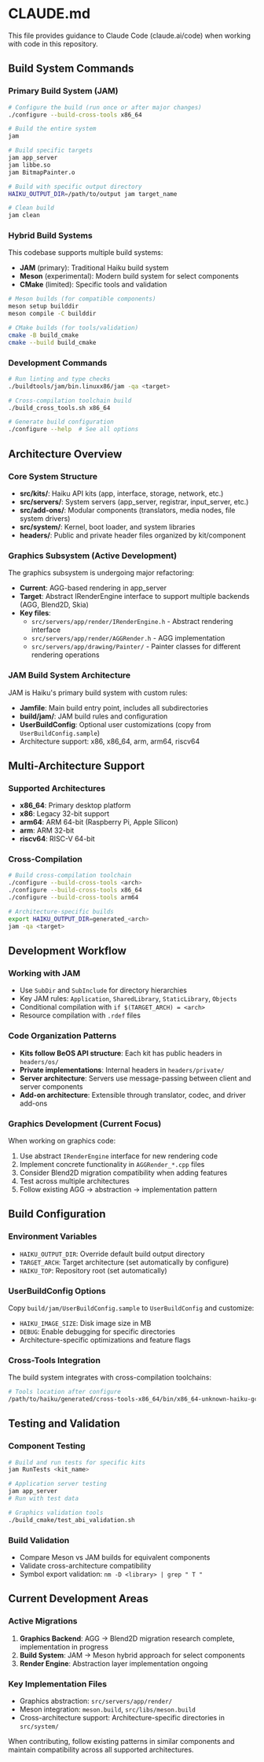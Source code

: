 # CLAUDE.md

This file provides guidance to Claude Code (claude.ai/code) when working with code in this repository.

## Build System Commands

### Primary Build System (JAM)
```bash
# Configure the build (run once or after major changes)
./configure --build-cross-tools x86_64

# Build the entire system
jam

# Build specific targets
jam app_server
jam libbe.so
jam BitmapPainter.o

# Build with specific output directory
HAIKU_OUTPUT_DIR=/path/to/output jam target_name

# Clean build
jam clean
```

### Hybrid Build Systems
This codebase supports multiple build systems:
- **JAM** (primary): Traditional Haiku build system
- **Meson** (experimental): Modern build system for select components
- **CMake** (limited): Specific tools and validation

```bash
# Meson builds (for compatible components)
meson setup builddir
meson compile -C builddir

# CMake builds (for tools/validation)
cmake -B build_cmake
cmake --build build_cmake
```

### Development Commands
```bash
# Run linting and type checks
./buildtools/jam/bin.linuxx86/jam -qa <target>

# Cross-compilation toolchain build
./build_cross_tools.sh x86_64

# Generate build configuration
./configure --help  # See all options
```

## Architecture Overview

### Core System Structure
- **src/kits/**: Haiku API kits (app, interface, storage, network, etc.)
- **src/servers/**: System servers (app_server, registrar, input_server, etc.)  
- **src/add-ons/**: Modular components (translators, media nodes, file system drivers)
- **src/system/**: Kernel, boot loader, and system libraries
- **headers/**: Public and private header files organized by kit/component

### Graphics Subsystem (Active Development)
The graphics subsystem is undergoing major refactoring:
- **Current**: AGG-based rendering in app_server
- **Target**: Abstract IRenderEngine interface to support multiple backends (AGG, Blend2D, Skia)
- **Key files**:
  - `src/servers/app/render/IRenderEngine.h` - Abstract rendering interface
  - `src/servers/app/render/AGGRender.h` - AGG implementation
  - `src/servers/app/drawing/Painter/` - Painter classes for different rendering operations

### JAM Build System Architecture
JAM is Haiku's primary build system with custom rules:
- **Jamfile**: Main build entry point, includes all subdirectories
- **build/jam/**: JAM build rules and configuration
- **UserBuildConfig**: Optional user customizations (copy from `UserBuildConfig.sample`)
- Architecture support: x86, x86_64, arm, arm64, riscv64

## Multi-Architecture Support

### Supported Architectures
- **x86_64**: Primary desktop platform
- **x86**: Legacy 32-bit support
- **arm64**: ARM 64-bit (Raspberry Pi, Apple Silicon)
- **arm**: ARM 32-bit
- **riscv64**: RISC-V 64-bit

### Cross-Compilation
```bash
# Build cross-compilation toolchain
./configure --build-cross-tools <arch>
./configure --build-cross-tools x86_64
./configure --build-cross-tools arm64

# Architecture-specific builds
export HAIKU_OUTPUT_DIR=generated_<arch>
jam -qa <target>
```

## Development Workflow

### Working with JAM
- Use `SubDir` and `SubInclude` for directory hierarchies
- Key JAM rules: `Application`, `SharedLibrary`, `StaticLibrary`, `Objects`
- Conditional compilation with `if $(TARGET_ARCH) = <arch>`
- Resource compilation with `.rdef` files

### Code Organization Patterns
- **Kits follow BeOS API structure**: Each kit has public headers in `headers/os/`
- **Private implementations**: Internal headers in `headers/private/`
- **Server architecture**: Servers use message-passing between client and server components
- **Add-on architecture**: Extensible through translator, codec, and driver add-ons

### Graphics Development (Current Focus)
When working on graphics code:
1. Use abstract `IRenderEngine` interface for new rendering code
2. Implement concrete functionality in `AGGRender_*.cpp` files
3. Consider Blend2D migration compatibility when adding features
4. Test across multiple architectures
5. Follow existing AGG → abstraction → implementation pattern

## Build Configuration

### Environment Variables
- `HAIKU_OUTPUT_DIR`: Override default build output directory
- `TARGET_ARCH`: Target architecture (set automatically by configure)
- `HAIKU_TOP`: Repository root (set automatically)

### UserBuildConfig Options
Copy `build/jam/UserBuildConfig.sample` to `UserBuildConfig` and customize:
- `HAIKU_IMAGE_SIZE`: Disk image size in MB
- `DEBUG`: Enable debugging for specific directories
- Architecture-specific optimizations and feature flags

### Cross-Tools Integration
The build system integrates with cross-compilation toolchains:
```bash
# Tools location after configure
/path/to/haiku/generated/cross-tools-x86_64/bin/x86_64-unknown-haiku-gcc
```

## Testing and Validation

### Component Testing
```bash
# Build and run tests for specific kits
jam RunTests <kit_name>

# Application server testing
jam app_server
# Run with test data

# Graphics validation tools
./build_cmake/test_abi_validation.sh
```

### Build Validation
- Compare Meson vs JAM builds for equivalent components
- Validate cross-architecture compatibility
- Symbol export validation: `nm -D <library> | grep " T "`

## Current Development Areas

### Active Migrations
1. **Graphics Backend**: AGG → Blend2D migration research complete, implementation in progress
2. **Build System**: JAM → Meson hybrid approach for select components
3. **Render Engine**: Abstraction layer implementation ongoing

### Key Implementation Files
- Graphics abstraction: `src/servers/app/render/`
- Meson integration: `meson.build`, `src/libs/meson.build`
- Cross-architecture support: Architecture-specific directories in `src/system/`

When contributing, follow existing patterns in similar components and maintain compatibility across all supported architectures.